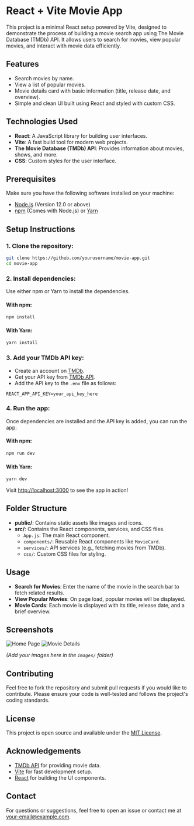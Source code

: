 
# React + Vite Movie App

This project is a minimal React setup powered by Vite, designed to demonstrate the process of building a movie search app using The Movie Database (TMDb) API. It allows users to search for movies, view popular movies, and interact with movie data efficiently.

## Features
- Search movies by name.
- View a list of popular movies.
- Movie details card with basic information (title, release date, and overview).
- Simple and clean UI built using React and styled with custom CSS.

## Technologies Used
- **React**: A JavaScript library for building user interfaces.
- **Vite**: A fast build tool for modern web projects.
- **The Movie Database (TMDb) API**: Provides information about movies, shows, and more.
- **CSS**: Custom styles for the user interface.

## Prerequisites
Make sure you have the following software installed on your machine:

- [Node.js](https://nodejs.org/) (Version 12.0 or above)
- [npm](https://npmjs.com/) (Comes with Node.js) or [Yarn](https://yarnpkg.com/)

## Setup Instructions

### 1. Clone the repository:
```bash
git clone https://github.com/yourusername/movie-app.git
cd movie-app
```

### 2. Install dependencies:
Use either npm or Yarn to install the dependencies.

#### With npm:
```bash
npm install
```

#### With Yarn:
```bash
yarn install
```

### 3. Add your TMDb API key:
- Create an account on [TMDb](https://www.themoviedb.org/).
- Get your API key from [TMDb API](https://www.themoviedb.org/settings/api).
- Add the API key to the `.env` file as follows:
```
REACT_APP_API_KEY=your_api_key_here
```

### 4. Run the app:
Once dependencies are installed and the API key is added, you can run the app:

#### With npm:
```bash
npm run dev
```

#### With Yarn:
```bash
yarn dev
```

Visit [http://localhost:3000](http://localhost:3000) to see the app in action!

## Folder Structure
- **public/**: Contains static assets like images and icons.
- **src/**: Contains the React components, services, and CSS files.
  - `App.js`: The main React component.
  - `components/`: Reusable React components like `MovieCard`.
  - `services/`: API services (e.g., fetching movies from TMDb).
  - `css/`: Custom CSS files for styling.

## Usage
- **Search for Movies**: Enter the name of the movie in the search bar to fetch related results.
- **View Popular Movies**: On page load, popular movies will be displayed.
- **Movie Cards**: Each movie is displayed with its title, release date, and a brief overview.

## Screenshots
![Home Page](./images/home-page.png)
![Movie Details](./images/movie-details.png)

*(Add your images here in the `images/` folder)*

## Contributing
Feel free to fork the repository and submit pull requests if you would like to contribute. Please ensure your code is well-tested and follows the project's coding standards.

## License
This project is open source and available under the [MIT License](LICENSE).

## Acknowledgements
- [TMDb API](https://www.themoviedb.org/documentation/api) for providing movie data.
- [Vite](https://vitejs.dev/) for fast development setup.
- [React](https://reactjs.org/) for building the UI components.

## Contact
For questions or suggestions, feel free to open an issue or contact me at [your-email@example.com](mailto:your-email@example.com).
